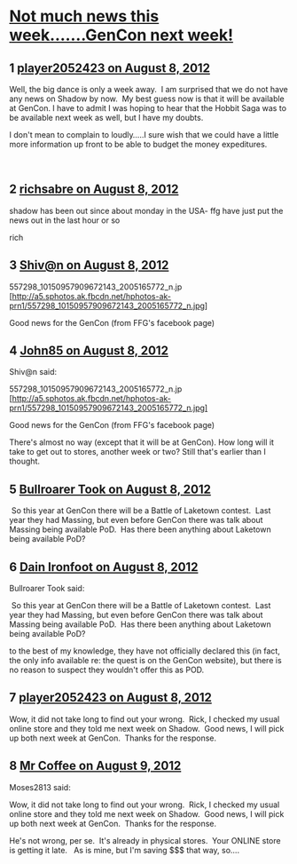 # [Not much news this week…….GenCon next week!](https://community.fantasyflightgames.com/topic/68783-not-much-news-this-week%E2%80%A6%E2%80%A6gencon-next-week/)

## 1 [player2052423 on August 8, 2012](https://community.fantasyflightgames.com/topic/68783-not-much-news-this-week%E2%80%A6%E2%80%A6gencon-next-week/?do=findComment&comment=670614)

Well, the big dance is only a week away.  I am surprised that we do not have any news on Shadow by now.  My best guess now is that it will be available at GenCon. I have to admit I was hoping to hear that the Hobbit Saga was to be available next week as well, but I have my doubts.

I don't mean to complain to loudly…..I sure wish that we could have a little more information up front to be able to budget the money expeditures.

 

## 2 [richsabre on August 8, 2012](https://community.fantasyflightgames.com/topic/68783-not-much-news-this-week%E2%80%A6%E2%80%A6gencon-next-week/?do=findComment&comment=670619)

shadow has been out since about monday in the USA- ffg have just put the news out in the last hour or so

rich

## 3 [Shiv@n on August 8, 2012](https://community.fantasyflightgames.com/topic/68783-not-much-news-this-week%E2%80%A6%E2%80%A6gencon-next-week/?do=findComment&comment=670691)

557298_10150957909672143_2005165772_n.jp [http://a5.sphotos.ak.fbcdn.net/hphotos-ak-prn1/557298_10150957909672143_2005165772_n.jpg]

Good news for the GenCon (from FFG's facebook page)

## 4 [John85 on August 8, 2012](https://community.fantasyflightgames.com/topic/68783-not-much-news-this-week%E2%80%A6%E2%80%A6gencon-next-week/?do=findComment&comment=670696)

Shiv@n said:

557298_10150957909672143_2005165772_n.jp [http://a5.sphotos.ak.fbcdn.net/hphotos-ak-prn1/557298_10150957909672143_2005165772_n.jpg]

Good news for the GenCon (from FFG's facebook page)



There's almost no way (except that it will be at GenCon). How long will it take to get out to stores, another week or two? Still that's earlier than I thought.

## 5 [Bullroarer Took on August 8, 2012](https://community.fantasyflightgames.com/topic/68783-not-much-news-this-week%E2%80%A6%E2%80%A6gencon-next-week/?do=findComment&comment=670716)

 So this year at GenCon there will be a Battle of Laketown contest.  Last year they had Massing, but even before GenCon there was talk about Massing being available PoD.  Has there been anything about Laketown being available PoD?

## 6 [Dain Ironfoot on August 8, 2012](https://community.fantasyflightgames.com/topic/68783-not-much-news-this-week%E2%80%A6%E2%80%A6gencon-next-week/?do=findComment&comment=670721)

Bullroarer Took said:

 So this year at GenCon there will be a Battle of Laketown contest.  Last year they had Massing, but even before GenCon there was talk about Massing being available PoD.  Has there been anything about Laketown being available PoD?



to the best of my knowledge, they have not officially declared this (in fact, the only info available re: the quest is on the GenCon website), but there is no reason to suspect they wouldn't offer this as POD.

## 7 [player2052423 on August 8, 2012](https://community.fantasyflightgames.com/topic/68783-not-much-news-this-week%E2%80%A6%E2%80%A6gencon-next-week/?do=findComment&comment=670789)

Wow, it did not take long to find out your wrong.  Rick, I checked my usual online store and they told me next week on Shadow.  Good news, I will pick up both next week at GenCon.  Thanks for the response.

## 8 [Mr Coffee on August 9, 2012](https://community.fantasyflightgames.com/topic/68783-not-much-news-this-week%E2%80%A6%E2%80%A6gencon-next-week/?do=findComment&comment=670827)

Moses2813 said:

Wow, it did not take long to find out your wrong.  Rick, I checked my usual online store and they told me next week on Shadow.  Good news, I will pick up both next week at GenCon.  Thanks for the response.



He's not wrong, per se.  It's already in physical stores.  Your ONLINE store is getting it late.   As is mine, but I'm saving $$$ that way, so….

